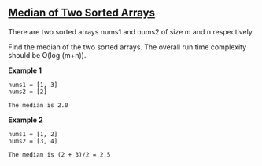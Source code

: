 ## [Median of Two Sorted Arrays](https://leetcode.com/problems/median-of-two-sorted-arrays/description/)

There are two sorted arrays nums1 and nums2 of size m and n respectively.

Find the median of the two sorted arrays. The overall run time complexity should be O(log (m+n)).

**Example 1**
```
nums1 = [1, 3]
nums2 = [2]

The median is 2.0
```

**Example 2**
```
nums1 = [1, 2]
nums2 = [3, 4]

The median is (2 + 3)/2 = 2.5
```
